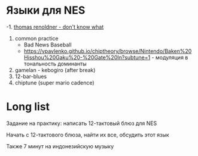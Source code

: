 # Языки для NES


-1. [thomas renoldner - don't know what](https://vimeo.com/412906856)
1. common practice
   - Bad News Baseball
   - https://vpavlenko.github.io/chiptheory/browse/Nintendo/Baken%20Hisshou%20Gaku%20-%20Gate%20In?subtune=1 - модуляция в тональность доминанты
2. gamelan - kebogiro (after break)
3. 12-bar-blues
4. chiptune (super mario cadence)




# Long list

Задание на практику: написать 12-тактовый блюз для NES


Начать с 12-тактового блюза, найти их все, обсудить этот язык

Также 7 минут на индонезийскую музыку
